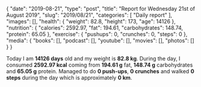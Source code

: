 {
    "date": "2019-08-21",
    "type": "post",
    "title": "Report for Wednesday 21st of August 2019",
    "slug": "2019\/08\/21",
    "categories": [
        "Daily report"
    ],
    "images": [],
    "health": {
        "weight": 82.8,
        "height": 173,
        "age": 14126
    },
    "nutrition": {
        "calories": 2592.97,
        "fat": 194.61,
        "carbohydrates": 148.74,
        "protein": 65.05
    },
    "exercise": {
        "pushups": 0,
        "crunches": 0,
        "steps": 0
    },
    "media": {
        "books": [],
        "podcast": [],
        "youtube": [],
        "movies": [],
        "photos": []
    }
}

Today I am <strong>14126 days</strong> old and my weight is <strong>82.8 kg</strong>. During the day, I consumed <strong>2592.97 kcal</strong> coming from <strong>194.61 g</strong> fat, <strong>148.74 g</strong> carbohydrates and <strong>65.05 g</strong> protein. Managed to do <strong>0 push-ups</strong>, <strong>0 crunches</strong> and walked <strong>0 steps</strong> during the day which is approximately <strong>0 km</strong>.